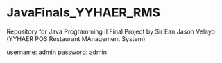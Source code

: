 # JavaFinals_YYHAER_RMS
Repository for Java Programming II Final Project by Sir Ean Jason Velayo (YYHAER POS Restaurant MAnagement System)


username: admin
password: admin

